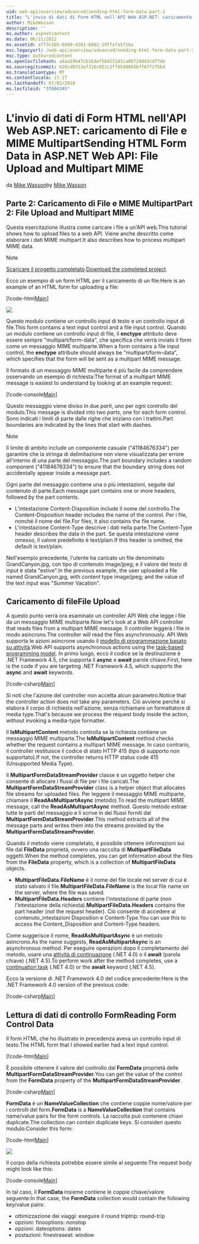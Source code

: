 ```yaml
---
uid: web-api/overview/advanced/sending-html-form-data-part-2
title: "L'invio di dati di Form HTML nell'API Web ASP.NET: caricamento di File e MIME Multipart | Microsoft Docs"
author: MikeWasson
description: ''
ms.author: aspnetcontent
ms.date: 06/21/2012
ms.assetid: a7f3c1b5-69d9-4261-b082-19ffafa5f16a
msc.legacyurl: /web-api/overview/advanced/sending-html-form-data-part-2
msc.type: authoredcontent
ms.openlocfilehash: adaa59b47cb16def5b423181ca06729d43cd77de
ms.sourcegitcommit: b28cd0313af316c051c2ff8549865bff67f2fbb4
ms.translationtype: MT
ms.contentlocale: it-IT
ms.lasthandoff: 07/05/2018
ms.locfileid: "37804345"
---
```

<a name="sending-html-form-data-in-aspnet-web-api-file-upload-and-multipart-mime"></a><span data-ttu-id="5ab16-102">L'invio di dati di Form HTML nell'API Web ASP.NET: caricamento di File e MIME Multipart</span><span class="sxs-lookup"><span data-stu-id="5ab16-102">Sending HTML Form Data in ASP.NET Web API: File Upload and Multipart MIME</span></span>
====================
<span data-ttu-id="5ab16-103">da [Mike Wasson](https://github.com/MikeWasson)</span><span class="sxs-lookup"><span data-stu-id="5ab16-103">by [Mike Wasson](https://github.com/MikeWasson)</span></span>

## <a name="part-2-file-upload-and-multipart-mime"></a><span data-ttu-id="5ab16-104">Parte 2: Caricamento di File e MIME Multipart</span><span class="sxs-lookup"><span data-stu-id="5ab16-104">Part 2: File Upload and Multipart MIME</span></span>

<span data-ttu-id="5ab16-105">Questa esercitazione illustra come caricare i file a un'API web.</span><span class="sxs-lookup"><span data-stu-id="5ab16-105">This tutorial shows how to upload files to a web API.</span></span> <span data-ttu-id="5ab16-106">Viene anche descritto come elaborare i dati MIME multipart.</span><span class="sxs-lookup"><span data-stu-id="5ab16-106">It also describes how to process multipart MIME data.</span></span>

> [!NOTE]
> <span data-ttu-id="5ab16-107">[Scaricare il progetto completato](https://code.msdn.microsoft.com/ASPNET-Web-API-File-Upload-a8c0fb0d).</span><span class="sxs-lookup"><span data-stu-id="5ab16-107">[Download the completed project](https://code.msdn.microsoft.com/ASPNET-Web-API-File-Upload-a8c0fb0d).</span></span>


<span data-ttu-id="5ab16-108">Ecco un esempio di un form HTML per il caricamento di un file:</span><span class="sxs-lookup"><span data-stu-id="5ab16-108">Here is an example of an HTML form for uploading a file:</span></span>

[!code-html[Main](sending-html-form-data-part-2/samples/sample1.html)]

![](sending-html-form-data-part-2/_static/image1.png)

<span data-ttu-id="5ab16-109">Questo modulo contiene un controllo input di testo e un controllo input di file.</span><span class="sxs-lookup"><span data-stu-id="5ab16-109">This form contains a text input control and a file input control.</span></span> <span data-ttu-id="5ab16-110">Quando un modulo contiene un controllo input di file, il **enctype** attributo deve essere sempre &quot;multipart/form-data&quot;, che specifica che verrà inviato il form come un messaggio MIME multiparte.</span><span class="sxs-lookup"><span data-stu-id="5ab16-110">When a form contains a file input control, the **enctype** attribute should always be &quot;multipart/form-data&quot;, which specifies that the form will be sent as a multipart MIME message.</span></span>

<span data-ttu-id="5ab16-111">Il formato di un messaggio MIME multiparte è più facile da comprendere osservando un esempio di richiesta:</span><span class="sxs-lookup"><span data-stu-id="5ab16-111">The format of a multipart MIME message is easiest to understand by looking at an example request:</span></span>

[!code-console[Main](sending-html-form-data-part-2/samples/sample2.cmd)]

<span data-ttu-id="5ab16-112">Questo messaggio viene diviso in due *parti*, uno per ogni controllo del modulo.</span><span class="sxs-lookup"><span data-stu-id="5ab16-112">This message is divided into two *parts*, one for each form control.</span></span> <span data-ttu-id="5ab16-113">Sono indicati i limiti di parte dalle righe che iniziano con i trattini.</span><span class="sxs-lookup"><span data-stu-id="5ab16-113">Part boundaries are indicated by the lines that start with dashes.</span></span>

> [!NOTE]
> <span data-ttu-id="5ab16-114">Il limite di ambito include un componente casuale (&quot;41184676334&quot;) per garantire che la stringa di delimitazione non viene visualizzata per errore all'interno di una parte del messaggio.</span><span class="sxs-lookup"><span data-stu-id="5ab16-114">The part boundary includes a random component (&quot;41184676334&quot;) to ensure that the boundary string does not accidentally appear inside a message part.</span></span>


<span data-ttu-id="5ab16-115">Ogni parte del messaggio contiene una o più intestazioni, seguite dal contenuto di parte.</span><span class="sxs-lookup"><span data-stu-id="5ab16-115">Each message part contains one or more headers, followed by the part contents.</span></span>

- <span data-ttu-id="5ab16-116">L'intestazione Content-Disposition include il nome del controllo.</span><span class="sxs-lookup"><span data-stu-id="5ab16-116">The Content-Disposition header includes the name of the control.</span></span> <span data-ttu-id="5ab16-117">Per i file, nonché il nome del file.</span><span class="sxs-lookup"><span data-stu-id="5ab16-117">For files, it also contains the file name.</span></span>
- <span data-ttu-id="5ab16-118">L'intestazione Content-Type descrive i dati nella parte.</span><span class="sxs-lookup"><span data-stu-id="5ab16-118">The Content-Type header describes the data in the part.</span></span> <span data-ttu-id="5ab16-119">Se questa intestazione viene omesso, il valore predefinito è text/plain.</span><span class="sxs-lookup"><span data-stu-id="5ab16-119">If this header is omitted, the default is text/plain.</span></span>

<span data-ttu-id="5ab16-120">Nell'esempio precedente, l'utente ha caricato un file denominato GrandCanyon.jpg, con tipo di contenuto image/jpeg; e il valore del testo di input è stata &quot;estive&quot;.</span><span class="sxs-lookup"><span data-stu-id="5ab16-120">In the previous example, the user uploaded a file named GrandCanyon.jpg, with content type image/jpeg; and the value of the text input was &quot;Summer Vacation&quot;.</span></span>

## <a name="file-upload"></a><span data-ttu-id="5ab16-121">Caricamento di file</span><span class="sxs-lookup"><span data-stu-id="5ab16-121">File Upload</span></span>

<span data-ttu-id="5ab16-122">A questo punto verrà ora esaminato un controller API Web che legge i file da un messaggio MIME multiparte.</span><span class="sxs-lookup"><span data-stu-id="5ab16-122">Now let's look at a Web API controller that reads files from a multipart MIME message.</span></span> <span data-ttu-id="5ab16-123">Il controller leggerà i file in modo asincrono.</span><span class="sxs-lookup"><span data-stu-id="5ab16-123">The controller will read the files asynchronously.</span></span> <span data-ttu-id="5ab16-124">API Web supporta le azioni asincrone usando il [modello di programmazione basato su attività](https://msdn.microsoft.com/library/dd460693.aspx).</span><span class="sxs-lookup"><span data-stu-id="5ab16-124">Web API supports asynchronous actions using the [task-based programming model](https://msdn.microsoft.com/library/dd460693.aspx).</span></span> <span data-ttu-id="5ab16-125">In primo luogo, ecco il codice se la destinazione è .NET Framework 4.5, che supporta il **async** e **await** parole chiave.</span><span class="sxs-lookup"><span data-stu-id="5ab16-125">First, here is the code if you are targeting .NET Framework 4.5, which supports the **async** and **await** keywords.</span></span>

[!code-csharp[Main](sending-html-form-data-part-2/samples/sample3.cs)]

<span data-ttu-id="5ab16-126">Si noti che l'azione del controller non accetta alcun parametro.</span><span class="sxs-lookup"><span data-stu-id="5ab16-126">Notice that the controller action does not take any parameters.</span></span> <span data-ttu-id="5ab16-127">Ciò avviene perché si elabora il corpo di richiesta nell'azione, senza richiamare un formattatore di media type.</span><span class="sxs-lookup"><span data-stu-id="5ab16-127">That's because we process the request body inside the action, without invoking a media-type formatter.</span></span>

<span data-ttu-id="5ab16-128">Il **IsMultipartContent** metodo controlla se la richiesta contiene un messaggio MIME multiparte.</span><span class="sxs-lookup"><span data-stu-id="5ab16-128">The **IsMultipartContent** method checks whether the request contains a multipart MIME message.</span></span> <span data-ttu-id="5ab16-129">In caso contrario, il controller restituisce il codice di stato HTTP 415 (tipo di supporto non supportato).</span><span class="sxs-lookup"><span data-stu-id="5ab16-129">If not, the controller returns HTTP status code 415 (Unsupported Media Type).</span></span>

<span data-ttu-id="5ab16-130">Il **MultipartFormDataStreamProvider** classe è un oggetto helper che consente di allocare i flussi di file per i file caricati.</span><span class="sxs-lookup"><span data-stu-id="5ab16-130">The **MultipartFormDataStreamProvider** class is a helper object that allocates file streams for uploaded files.</span></span> <span data-ttu-id="5ab16-131">Per leggere il messaggio MIME multiparte, chiamare il **ReadAsMultipartAsync** (metodo).</span><span class="sxs-lookup"><span data-stu-id="5ab16-131">To read the multipart MIME message, call the **ReadAsMultipartAsync** method.</span></span> <span data-ttu-id="5ab16-132">Questo metodo estrae tutte le parti del messaggio e li scrive in dei flussi forniti dal **MultipartFormDataStreamProvider**.</span><span class="sxs-lookup"><span data-stu-id="5ab16-132">This method extracts all of the message parts and writes them into the streams provided by the **MultipartFormDataStreamProvider**.</span></span>

<span data-ttu-id="5ab16-133">Quando il metodo viene completato, è possibile ottenere informazioni sui file dal **FileData** proprietà, ovvero una raccolta di **MultipartFileData** oggetti.</span><span class="sxs-lookup"><span data-stu-id="5ab16-133">When the method completes, you can get information about the files from the **FileData** property, which is a collection of **MultipartFileData** objects.</span></span>

- <span data-ttu-id="5ab16-134">**MultipartFileData.FileName** è il nome del file locale nel server di cui è stato salvato il file.</span><span class="sxs-lookup"><span data-stu-id="5ab16-134">**MultipartFileData.FileName** is the local file name on the server, where the file was saved.</span></span>
- <span data-ttu-id="5ab16-135">**MultipartFileData.Headers** contiene l'intestazione di parte (*non* l'intestazione della richiesta).</span><span class="sxs-lookup"><span data-stu-id="5ab16-135">**MultipartFileData.Headers** contains the part header (*not* the request header).</span></span> <span data-ttu-id="5ab16-136">Ciò consente di accedere al contenuto\_intestazioni Disposition e Content-Type.</span><span class="sxs-lookup"><span data-stu-id="5ab16-136">You can use this to access the Content\_Disposition and Content-Type headers.</span></span>

<span data-ttu-id="5ab16-137">Come suggerisce il nome, **ReadAsMultipartAsync** è un metodo asincrono.</span><span class="sxs-lookup"><span data-stu-id="5ab16-137">As the name suggests, **ReadAsMultipartAsync** is an asynchronous method.</span></span> <span data-ttu-id="5ab16-138">Per eseguire operazioni dopo il completamento del metodo, usare una [attività di continuazione](https://msdn.microsoft.com/library/ee372288.aspx) (.NET 4.0) o il **await** (parola chiave) (.NET 4.5).</span><span class="sxs-lookup"><span data-stu-id="5ab16-138">To perform work after the method completes, use a [continuation task](https://msdn.microsoft.com/library/ee372288.aspx) (.NET 4.0) or the **await** keyword (.NET 4.5).</span></span>

<span data-ttu-id="5ab16-139">Ecco la versione di .NET Framework 4.0 del codice precedente:</span><span class="sxs-lookup"><span data-stu-id="5ab16-139">Here is the .NET Framework 4.0 version of the previous code:</span></span>

[!code-csharp[Main](sending-html-form-data-part-2/samples/sample4.cs)]

## <a name="reading-form-control-data"></a><span data-ttu-id="5ab16-140">Lettura di dati di controllo Form</span><span class="sxs-lookup"><span data-stu-id="5ab16-140">Reading Form Control Data</span></span>

<span data-ttu-id="5ab16-141">Il form HTML che ho illustrato in precedenza aveva un controllo input di testo.</span><span class="sxs-lookup"><span data-stu-id="5ab16-141">The HTML form that I showed earlier had a text input control.</span></span>

[!code-html[Main](sending-html-form-data-part-2/samples/sample5.html)]

<span data-ttu-id="5ab16-142">È possibile ottenere il valore del controllo dal **FormData** proprietà delle **MultipartFormDataStreamProvider**.</span><span class="sxs-lookup"><span data-stu-id="5ab16-142">You can get the value of the control from the **FormData** property of the **MultipartFormDataStreamProvider**.</span></span>

[!code-csharp[Main](sending-html-form-data-part-2/samples/sample6.cs?highlight=15)]

<span data-ttu-id="5ab16-143">**FormData** è un **NameValueCollection** che contiene coppie nome/valore per i controlli del form.</span><span class="sxs-lookup"><span data-stu-id="5ab16-143">**FormData** is a **NameValueCollection** that contains name/value pairs for the form controls.</span></span> <span data-ttu-id="5ab16-144">La raccolta può contenere chiavi duplicate.</span><span class="sxs-lookup"><span data-stu-id="5ab16-144">The collection can contain duplicate keys.</span></span> <span data-ttu-id="5ab16-145">Si consideri questo modulo:</span><span class="sxs-lookup"><span data-stu-id="5ab16-145">Consider this form:</span></span>

[!code-html[Main](sending-html-form-data-part-2/samples/sample7.html)]

![](sending-html-form-data-part-2/_static/image2.png)

<span data-ttu-id="5ab16-146">Il corpo della richiesta potrebbe essere simile al seguente:</span><span class="sxs-lookup"><span data-stu-id="5ab16-146">The request body might look like this:</span></span>

[!code-console[Main](sending-html-form-data-part-2/samples/sample8.cmd)]

<span data-ttu-id="5ab16-147">In tal caso, il **FormData** insieme contiene le coppie chiave/valore seguente:</span><span class="sxs-lookup"><span data-stu-id="5ab16-147">In that case, the **FormData** collection would contain the following key/value pairs:</span></span>

- <span data-ttu-id="5ab16-148">ottimizzazione dei viaggi: eseguire il round trip</span><span class="sxs-lookup"><span data-stu-id="5ab16-148">trip: round-trip</span></span>
- <span data-ttu-id="5ab16-149">opzioni: fino</span><span class="sxs-lookup"><span data-stu-id="5ab16-149">options: nonstop</span></span>
- <span data-ttu-id="5ab16-150">opzioni: date</span><span class="sxs-lookup"><span data-stu-id="5ab16-150">options: dates</span></span>
- <span data-ttu-id="5ab16-151">postazioni: finestra</span><span class="sxs-lookup"><span data-stu-id="5ab16-151">seat: window</span></span>
